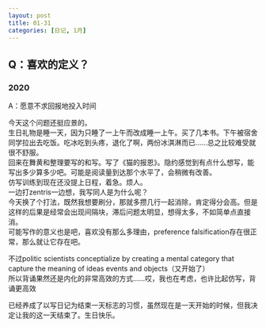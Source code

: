 ```yaml
---
layout: post
title: 01-31
categories: [日记, 1月]
---
```


## Q：喜欢的定义？  
### 2020  
A：愿意不求回报地投入时间  

今天这个问题还挺应景的。  
生日礼物是睡一天，因为只睡了一上午而改成睡一上午。买了几本书。下午被宿舍同学拉出去吃饭。吃冰吃到头疼，退化了啊，两份冰淇淋而已……总之比较难受就很不舒服。  
回来在舞黄和整理要写的和写。写了《猫的报恩》。隐约感觉到有点什么想写，能写出多少算多少吧。可能是阅读量到达那个水平了，会稍微有改善。  
仿写训练到现在还没提上日程，着急。烦人。  
一边打zentris一边想，我写同人是为什么呢？  
今天换了个打法，既然我想要刷分，那就多攒几行一起消除，肯定得分会高。但是这样的后果是经常会出现间隔块，滞后问题太明显，想得太多，不如简单点直接消。  
可能写作的意义也是吧，喜欢没有那么多理由，preference falsification存在很正常，那么就让它存在吧。  

不过politic scientists conceptialize by creating a mental category that capture the meaning of ideas events and objects（又开始了）  
所以背诵果然还是内化的非常高效的方式……哎，我也在考虑，也许比起仿写，背诵更高效  

已经养成了以写日记为结束一天标志的习惯，虽然现在是一天开始的时候，但我决定让我的这一天结束了。生日快乐。  
